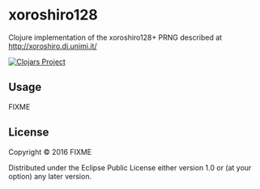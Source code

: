 # xoroshiro128

Clojure implementation of the xoroshiro128+ PRNG described at http://xoroshiro.di.unimi.it/

[![Clojars Project](https://img.shields.io/clojars/v/xoroshiro128.svg)](https://clojars.org/xoroshiro128)

## Usage

FIXME

## License

Copyright © 2016 FIXME

Distributed under the Eclipse Public License either version 1.0 or (at
your option) any later version.
